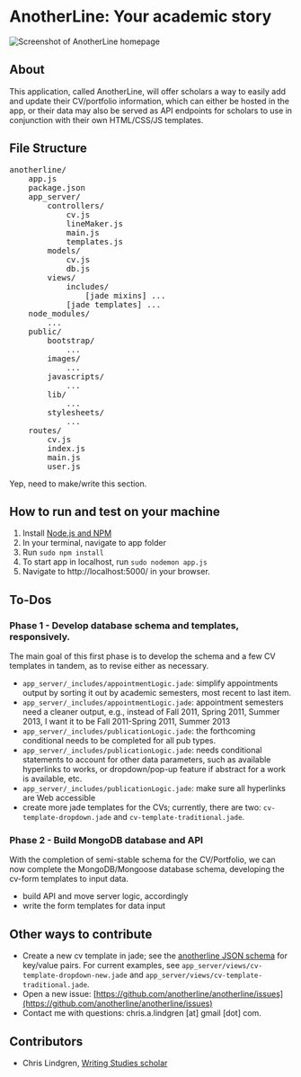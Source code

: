# AnotherLine: Your academic story

![Screenshot of AnotherLine homepage](http://www.clindgrencv.com/assets/img/outside/anotherline-readme.png "Screenshot of AnotherLine homepage")

## About

This application, called AnotherLine, will offer scholars a way to easily add and update their CV/portfolio information, which can either be hosted in the app, or their data may also be served as API endpoints for scholars to use in conjunction with their own HTML/CSS/JS templates.

## File Structure

<pre>anotherline/
    app.js
    package.json
    app_server/
        controllers/
        	cv.js
        	lineMaker.js
        	main.js
        	templates.js
        models/
        	cv.js
        	db.js
        views/
        	includes/
        		[jade mixins] ...
        	[jade templates] ...
    node_modules/
    	...
    public/
        bootstrap/
        	...
        images/
            ...
        javascripts/
        	...
       	lib/
       		...
       	stylesheets/
       		...
    routes/
    	cv.js
    	index.js
    	main.js
    	user.js
</pre>

Yep, need to make/write this section.

## How to run and test on your machine

1. Install [Node.js and NPM](http://nodejs.org/)
2. In your terminal, navigate to app folder
3. Run <code>sudo npm install</code>
4. To start app in localhost, run <code>sudo nodemon app.js</code>
5. Navigate to http://localhost:5000/ in your browser.

## To-Dos

### Phase 1 - Develop database schema and templates, responsively.

The main goal of this first phase is to develop the schema and a few CV templates in tandem, as to revise either as necessary.

- <code>app_server/_includes/appointmentLogic.jade</code>: simplify appointments output by sorting it out by academic semesters, most recent to last item.
- <code>app_server/_includes/appointmentLogic.jade</code>: appointment semesters need a cleaner output, e.g., instead of Fall 2011, Spring 2011, Summer 2013, I want it to be Fall 2011-Spring 2011, Summer 2013
- <code>app_server/_includes/publicationLogic.jade</code>: the forthcoming conditional needs to be completed for all pub types.
- <code>app_server/_includes/publicationLogic.jade</code>: needs conditional statements to account for other data parameters, such as available hyperlinks to works, or dropdown/pop-up feature if abstract for a work is available, etc.
- <code>app_server/_includes/publicationLogic.jade</code>: make sure all hyperlinks are Web accessible
- create more jade templates for the CVs; currently, there are two: <code>cv-template-dropdown.jade</code> and <code>cv-template-traditional.jade</code>.

### Phase 2 - Build MongoDB database and API

With the completion of semi-stable schema for the CV/Portfolio, we can now complete the MongoDB/Mongoose database schema, developing the cv-form templates to input data.

- build API and move server logic, accordingly
- write the form templates for data input

## Other ways to contribute

- Create a new cv template in jade; see the [anotherline JSON schema](https://github.com/anotherline/anotherline-schema) for key/value pairs. For current examples, see <code>app_server/views/cv-template-dropdown-new.jade</code> and <code>app_server/views/cv-template-traditional.jade</code>.
- Open a new issue: [https://github.com/anotherline/anotherline/issues](https://github.com/anotherline/anotherline/issues)
- Contact me with questions: chris.a.lindgren [at] gmail [dot] com.

## Contributors

* Chris Lindgren, [Writing Studies scholar](http://clindgrencv.com/) 